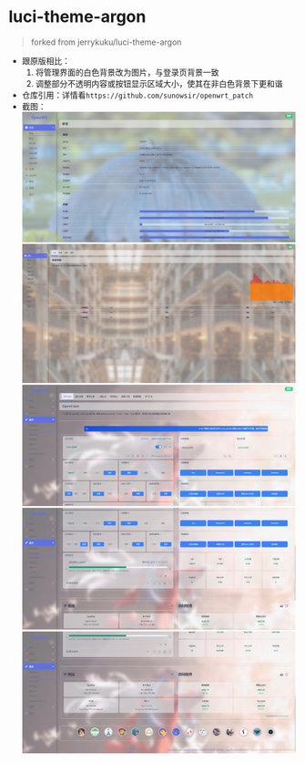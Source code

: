 # luci-theme-argon
> forked from jerrykuku/luci-theme-argon
* 跟原版相比：
    1. 将管理界面的白色背景改为图片，与登录页背景一致
    2. 调整部分不透明内容或按钮显示区域大小，使其在非白色背景下更和谐
* 仓库引用：详情看`https://github.com/sunowsir/openwrt_patch`
* 截图：
    ![screenshot](./screenshot.png)
    ![screenshot](./screenshot1.png)
    ![screenshot](./screenshot2.png)
    ![screenshot](./screenshot3.png)
    ![screenshot](./screenshot4.png)
